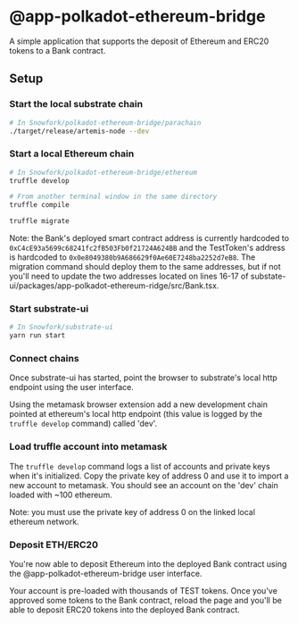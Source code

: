 # @app-polkadot-ethereum-bridge

A simple application that supports the deposit of Ethereum and ERC20 tokens to a Bank contract.

## Setup

### Start the local substrate chain
```bash
# In Snowfork/polkadot-ethereum-bridge/parachain
./target/release/artemis-node --dev
```

### Start a local Ethereum chain
```bash
# In Snowfork/polkadot-ethereum-bridge/ethereum
truffle develop

# From another terminal window in the same directory
truffle compile

truffle migrate
```

Note: the Bank's deployed smart contract address is currently hardcoded to `0xC4cE93a5699c68241fc2fB503Fb0f21724A624BB` and the TestToken's address is hardcoded to `0x0e8049380b9A686629f0Ae60E7248ba2252d7eB8`. The migration command should deploy them to the same addresses, but if not you'll need to update the two addresses located on lines 16-17 of substate-ui/packages/app-polkadot-ethereum-ridge/src/Bank.tsx.

### Start substrate-ui

```bash
# In Snowfork/substrate-ui
yarn run start
```

### Connect chains

Once substrate-ui has started, point the browser to substrate's local http endpoint using the user interface. 

Using the metamask browser extension add a new development chain pointed at ethereum's local http endpoint (this value is logged by the `truffle develop` command) called 'dev'.

### Load truffle account into metamask

The `truffle develop` command logs a list of accounts and private keys when it's initialized. Copy the private key of address 0 and use it to import a new account to metamask. You should see an account on the 'dev' chain loaded with ~100 ethereum.

Note: you must use the private key of address 0 on the linked local ethereum network.

### Deposit ETH/ERC20

You're now able to deposit Ethereum into the deployed Bank contract using the @app-polkadot-ethereum-bridge user interface.

Your account is pre-loaded with thousands of TEST tokens. Once you've approved some tokens to the Bank contract, reload the page and you'll be able to deposit ERC20 tokens into the deployed Bank contract.
